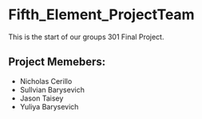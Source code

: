 # Fifth_Element_ProjectTeam
This is the start of our groups 301 Final Project. 

## Project Memebers:
- Nicholas Cerillo 
- Sullvian Barysevich
- Jason Taisey
- Yuliya Barysevich
